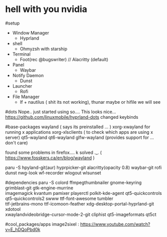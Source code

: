 
# hell with you nvidia


#setup
- Window Manager 
	-  Hyprland
- shell
	- Ohmyzsh with starship
- Terminal
	- Foot(rec @bugswriter) // Alacritty (default)
- Panel
	- Waybar
- Notify Daemon
	- Dunst
- Launcher
	- Rofi
- File Manager
	- lf + nautilus ( shit its not working), thunar maybe or hifile we will see

#dots
Nope.. just started using so....
This looks nice... https://github.com/linuxmobile/hyprland-dots
changed keybinds

#base-packages
wayland ( says its preinstalled ... )
xorg-xwayland for running x applications
xorg-xlsclients ( to check which apps are using x server)
qt5-wayland qt6-wayland glfw-wayland (provides support for ... don't care)

found some problems in firefox....
k solved ._. ( https://www.fosskers.ca/en/blog/wayland )

paru -S hpyland-git(aur) hyprpicker-git alacritty(opacity 0.8) waybar-git rofi dunst nwg-look wf-recorder wlogout wlsunset

#dependencies
paru -S colord ffmpegthumbnailer gnome-keyring grimblast-git gtk-engine-murrine \
imagemagick kvantum pamixer playerctl polkit-kde-agent qt5-quickcontrols        \
qt5-quickcontrols2 swww ttf-font-awesome tumbler     \
ttf-jetbrains-mono ttf-icomoon-feather xdg-desktop-portal-hyprland-git xdotool  \
xwaylandvideobridge-cursor-mode-2-git cliphist qt5-imageformats qt5ct

#cool_packages/apps
image2sixel : https://www.youtube.com/watch?v=E_hDQoPbd0k